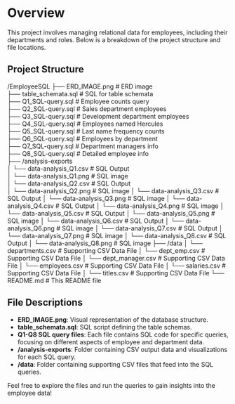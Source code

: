# Overview

This project involves managing relational data for employees, including their departments and roles. Below is a breakdown of the project structure and file locations.

## Project Structure
/EmployeeSQL
├── ERD_IMAGE.png              # ERD image  
├── table_schemata.sql         # SQL for table schemata  
├── Q1_SQL-query.sql # Employee counts query  
├── Q2_SQL-query.sql # Sales department employees  
├── Q3_SQL-query.sql # Development department employees  
├── Q4_SQL-query.sql # Employees named Hercules  
├── Q5_SQL-query.sql # Last name frequency counts  
├── Q6_SQL-query.sql # Employees by department  
├── Q7_SQL-query.sql #  Department managers info  
├── Q8_SQL-query.sql # Detailed employee info  
├── /analysis-exports  
│   └── data-analysis_Q1.csv             # SQL Output  
│   └── data-analysis_Q1.png             # SQL image  
│   └── data-analysis_Q2.csv             # SQL Output  
│   └── data-analysis_Q2.png             # SQL image
│   └── data-analysis_Q3.csv             # SQL Output
│   └── data-analysis_Q3.png             # SQL image
│   └── data-analysis_Q4.csv             # SQL Output
│   └── data-analysis_Q4.png             # SQL image
│   └── data-analysis_Q5.csv             # SQL Output
│   └── data-analysis_Q5.png             # SQL image
│   └── data-analysis_Q6.csv             # SQL Output
│   └── data-analysis_Q6.png             # SQL image
│   └── data-analysis_Q7.csv             # SQL Output
│   └── data-analysis_Q7.png             # SQL image
│   └── data-analysis_Q8.csv             # SQL Output
│   └── data-analysis_Q8.png             # SQL image
├── /data
│   └── departments.csv  #  Supporting CSV Data File
│   └── dept_emp.csv  #  Supporting CSV Data File
│   └── dept_manager.csv  #  Supporting CSV Data File
│   └── employees.csv  #  Supporting CSV Data File
│   └── salaries.csv  #  Supporting CSV Data File
│   └── titles.csv  #  Supporting CSV Data File
└── README.md                       # This README file


## File Descriptions

- **ERD_IMAGE.png**: Visual representation of the database structure.
- **table_schemata.sql**: SQL script defining the table schemas.
- **Q1-Q8 SQL query files**: Each file contains SQL code for specific queries, focusing on different aspects of employee and department data.
- **/analysis-exports**: Folder containing CSV output data and visualizations for each SQL query.
- **/data**: Folder containing supporting CSV files that feed into the SQL queries.

Feel free to explore the files and run the queries to gain insights into the employee data!

